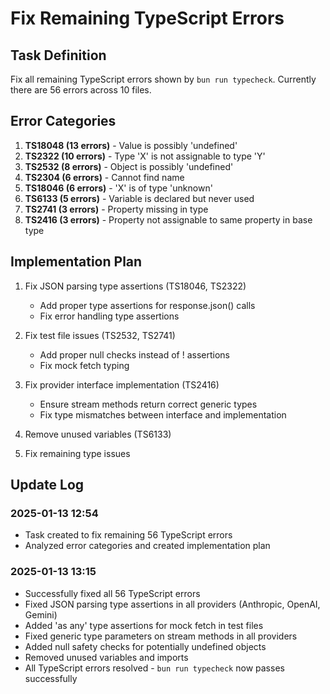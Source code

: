 # Fix Remaining TypeScript Errors

## Task Definition

Fix all remaining TypeScript errors shown by `bun run typecheck`. Currently there are 56 errors across 10 files.

## Error Categories

1. **TS18048 (13 errors)** - Value is possibly 'undefined'
2. **TS2322 (10 errors)** - Type 'X' is not assignable to type 'Y'
3. **TS2532 (8 errors)** - Object is possibly 'undefined'
4. **TS2304 (6 errors)** - Cannot find name
5. **TS18046 (6 errors)** - 'X' is of type 'unknown'
6. **TS6133 (5 errors)** - Variable is declared but never used
7. **TS2741 (3 errors)** - Property missing in type
8. **TS2416 (3 errors)** - Property not assignable to same property in base type

## Implementation Plan

1. Fix JSON parsing type assertions (TS18046, TS2322)
   - Add proper type assertions for response.json() calls
   - Fix error handling type assertions

2. Fix test file issues (TS2532, TS2741)
   - Add proper null checks instead of ! assertions
   - Fix mock fetch typing

3. Fix provider interface implementation (TS2416)
   - Ensure stream methods return correct generic types
   - Fix type mismatches between interface and implementation

4. Remove unused variables (TS6133)

5. Fix remaining type issues

## Update Log

### 2025-01-13 12:54

- Task created to fix remaining 56 TypeScript errors
- Analyzed error categories and created implementation plan

### 2025-01-13 13:15

- Successfully fixed all 56 TypeScript errors
- Fixed JSON parsing type assertions in all providers (Anthropic, OpenAI, Gemini)
- Added 'as any' type assertions for mock fetch in test files
- Fixed generic type parameters on stream methods in all providers
- Added null safety checks for potentially undefined objects
- Removed unused variables and imports
- All TypeScript errors resolved - `bun run typecheck` now passes successfully
